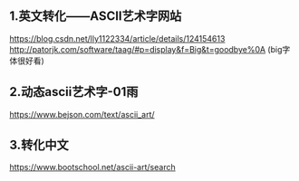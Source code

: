 ## 1.英文转化——ASCII艺术字网站
https://blog.csdn.net/lly1122334/article/details/124154613
http://patorjk.com/software/taag/#p=display&f=Big&t=goodbye%0A
(big字体很好看)
## 2.动态ascii艺术字-01雨
https://www.bejson.com/text/ascii_art/

## 3.转化中文
https://www.bootschool.net/ascii-art/search